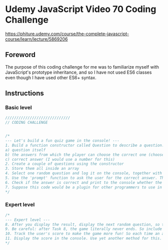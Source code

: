 # Udemy JavaScript Video 70 Coding Challenge
https://phiture.udemy.com/course/the-complete-javascript-course/learn/lecture/5869206

## Foreword
The purpose of this coding challenge for me was to familiarize myself
with JavaScript's prototype inheritance, and so I have not used ES6 classes
even though I have used other ES6+ syntax.


## Instructions

### Basic level
```javascript
/////////////////////////////
// CODING CHALLENGE


/*
--- Let's build a fun quiz game in the console! ---
1. Build a function constructor called Question to describe a question. A question should include:
a) question itself
b) the answers from which the player can choose the correct one (choose an adequate data structure here, array, object, etc.)
c) correct answer (I would use a number for this)
2. Create a couple of questions using the constructor
3. Store them all inside an array
4. Select one random question and log it on the console, together with the possible answers (each question should have a number) (Hint: write a method for the Question objects for this task).
5. Use the 'prompt' function to ask the user for the correct answer. The user should input the number of the correct answer such as you displayed it on Task 4.
6. Check if the answer is correct and print to the console whether the answer is correct ot nor (Hint: write another method for this).
7. Suppose this code would be a plugin for other programmers to use in their code. So make sure that all your code is private and doesn't interfere with the other programmers code (Hint: we learned a special technique to do exactly that).
*/
```

### Expert level
```javascript
/*
--- Expert level ---
8. After you display the result, display the next random question, so that the game never ends (Hint: write a function for this and call it right after displaying the result)
9. Be careful: after Task 8, the game literally never ends. So include the option to quit the game if the user writes 'exit' instead of the answer. In this case, DON'T call the function from task 8.
10. Track the user's score to make the game more fun! So each time an answer is correct, add 1 point to the score (Hint: I'm going to use the power of closures for this, but you don't have to, just do this with the tools you feel more comfortable at this point).
11. Display the score in the console. Use yet another method for this.
*/
```